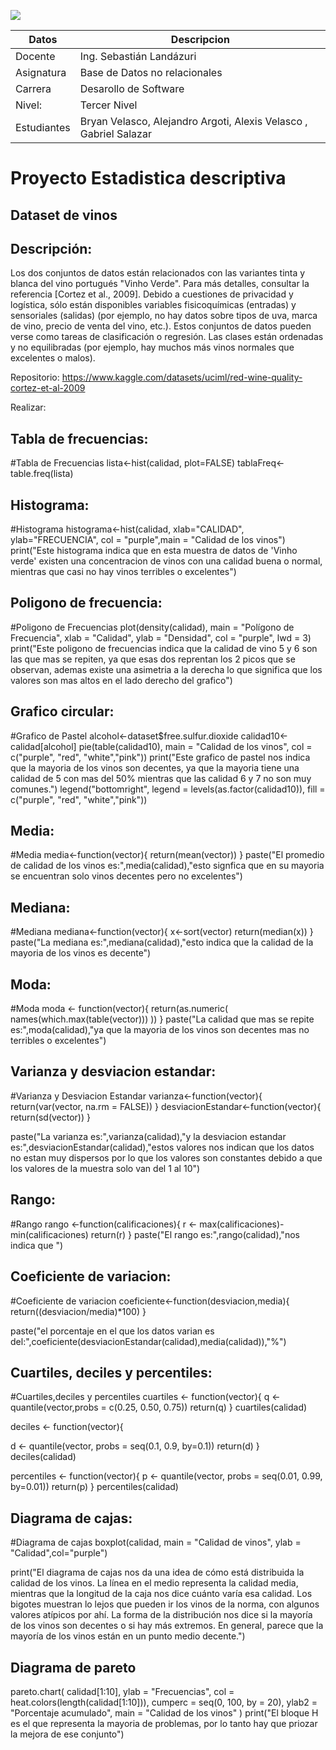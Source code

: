 ![](https://itq.edu.ec/wp-content/uploads/2023/02/Recurso-6.png)


Datos  |Descripcion  |
------------- | -------------
Docente  | Ing. Sebastián Landázuri  |
Asignatura  | Base de Datos no relacionales    |
Carrera  | Desarollo de Software  | 
Nivel: | Tercer Nivel |
Estudiantes  | Bryan Velasco, Alejandro Argoti, Alexis Velasco , Gabriel Salazar    |

# Proyecto Estadistica descriptiva

## Dataset de vinos

## Descripción:

Los dos conjuntos de datos están relacionados con las variantes tinta y blanca del vino portugués
"Vinho Verde". Para más detalles, consultar la referencia [Cortez et al., 2009]. Debido a
cuestiones de privacidad y logística, sólo están disponibles variables fisicoquímicas (entradas) y
sensoriales (salidas) (por ejemplo, no hay datos sobre tipos de uva, marca de vino, precio de
venta del vino, etc.). Estos conjuntos de datos pueden verse como tareas de clasificación o
regresión. Las clases están ordenadas y no equilibradas (por ejemplo, hay muchos más vinos
normales que excelentes o malos).

Repositorio: https://www.kaggle.com/datasets/uciml/red-wine-quality-cortez-et-al-2009

Realizar:

## Tabla de frecuencias:

#Tabla de Frecuencias
lista<-hist(calidad, plot=FALSE)
tablaFreq<-table.freq(lista)


## Histograma:

#Histograma
histograma<-hist(calidad, xlab="CALIDAD", ylab="FRECUENCIA",
                col = "purple",main = "Calidad de los vinos")
print("Este histograma indica que en esta muestra de datos de 'Vinho verde'
      existen una concentracion de vinos con una calidad buena o normal,
      mientras que casi no hay vinos terribles o excelentes")

## Poligono de frecuencia:

#Poligono de Frecuencias
plot(density(calidad), main = "Polígono de Frecuencia", xlab = "Calidad",
     ylab = "Densidad", col = "purple", lwd = 3)
print("Este poligono de frecuencias indica que la calidad de vino 5 y 6 
      son las que mas se repiten, ya que esas dos reprentan los 2 picos 
      que se observan, ademas existe una asimetria a la derecha lo que 
      significa que los valores son mas altos en el lado derecho del grafico")
      
## Grafico circular:

#Grafico de Pastel
alcohol<-dataset$free.sulfur.dioxide
calidad10<-calidad[alcohol]
pie(table(calidad10), main = "Calidad de los vinos", col = c("purple", "red", "white","pink"))
print("Este grafico de pastel nos indica que la mayoria de los vinos son 
      decentes, ya que la mayoria tiene una calidad de 5 con mas del 50% 
      mientras que las calidad 6 y 7 no son muy comunes.")
legend("bottomright", legend = levels(as.factor(calidad10)), fill = c("purple", "red", "white","pink"))


## Media:

#Media
media<-function(vector){
  return(mean(vector))
}
paste("El promedio de calidad de los vinos es:",media(calidad),"esto signfica que en su mayoria se encuentran solo vinos decentes pero no excelentes")


## Mediana:

#Mediana
mediana<-function(vector){
  x<-sort(vector)
  return(median(x))
}
paste("La mediana es:",mediana(calidad),"esto indica que la calidad 
      de la mayoria de los vinos es decente")

## Moda:

#Moda
moda <- function(vector){
  return(as.numeric(
    names(which.max(table(vector)))
  ))
}
paste("La calidad que mas se repite es:",moda(calidad),"ya que la mayoria de los vinos son decentes mas no terribles o excelentes")

## Varianza y desviacion estandar:

#Varianza y Desviacion Estandar
varianza<-function(vector){
  return(var(vector, na.rm = FALSE))
}
desviacionEstandar<-function(vector){
  return(sd(vector))
}

paste("La varianza es:",varianza(calidad),"y la desviacion estandar es:",desviacionEstandar(calidad),"estos valores nos indican que los datos no estan muy dispersos por lo que los valores son constantes debido a que los valores de la muestra solo van del 1 al 10")

## Rango:

#Rango
rango <-function(calificaciones){
  r <- max(calificaciones)-min(calificaciones)
  return(r)
}
paste("El rango es:",rango(calidad),"nos indica que ")


## Coeficiente de variacion:

#Coeficiente de variacion
coeficiente<-function(desviacion,media){
  return((desviacion/media)*100)
}

paste("el porcentaje en el que los datos varian es del:",coeficiente(desviacionEstandar(calidad),media(calidad)),"%")

## Cuartiles, deciles y percentiles:

#Cuartiles,deciles y percentiles
cuartiles <- function(vector){
  q <- quantile(vector,probs = c(0.25, 0.50, 0.75))
  return(q)
}
cuartiles(calidad)


deciles <- function(vector){

  d <- quantile(vector, probs = seq(0.1, 0.9, by=0.1))
  return(d)
}
deciles(calidad)


percentiles <- function(vector){
  p <- quantile(vector, probs = seq(0.01, 0.99, by=0.01))
  return(p)
}
percentiles(calidad)


## Diagrama de cajas:

#Diagrama de cajas
boxplot(calidad, main = "Calidad de vinos", ylab = "Calidad",col="purple")

print("El diagrama de cajas nos da una idea de cómo está distribuida la calidad de los vinos. La línea en el medio representa la calidad media, mientras que la longitud de la caja nos dice cuánto varía esa calidad. Los bigotes muestran lo lejos que pueden ir los vinos de la norma, con algunos valores atípicos por ahí. La forma de la distribución nos dice si la mayoría de los vinos son decentes o si hay más extremos. En general, parece que la mayoría de los vinos están en un punto medio decente.")

## Diagrama de pareto

pareto.chart(
  calidad[1:10], 
  ylab = "Frecuencias", 
  col = heat.colors(length(calidad[1:10])),
  cumperc = seq(0, 100, by = 20),
  ylab2 = "Porcentaje acumulado",
  main = "Calidad de los vinos"
)
print("El bloque H es el que representa la mayoria de problemas, por lo tanto hay que priozar la mejora de ese conjunto")
